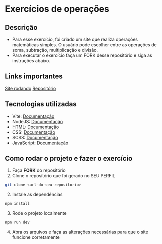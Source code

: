 # Exercícios de operações

## Descrição
- Para esse exercício, foi criado um site que realiza operações matemáticas simples. O usuário pode escolher entre as operações de soma, subtração, multiplicação e divisão.
- Para executar o exercício faça um FORK desse repositório e siga as instruções abaixo.

## Links importantes

[Site rodando](https://exercicio-operacoes.netlify.app/)
[Repositório](https://github.com/sabino-aulas/exercicio-operacoes)

## Tecnologias utilizadas
- Vite: [Documentação](https://vitejs.dev/)
- NodeJS: [Documentação](https://nodejs.org/en/docs/)
- HTML: [Documentação](https://developer.mozilla.org/pt-BR/docs/Web/HTML)
- CSS: [Documentação](https://developer.mozilla.org/pt-BR/docs/Web/CSS)
- SCSS: [Documentação](https://sass-lang.com/documentation)
- JavaScript: [Documentação](https://developer.mozilla.org/pt-BR/docs/Web/JavaScript)

## Como rodar o projeto e fazer o exercício

1. Faça **FORK** do repositório
2. Clone o repositório que foi gerado no SEU PERFIL
```bash
git clone <url-do-seu-repositorio>
```
2. Instale as dependências
```bash
npm install
```
3. Rode o projeto localmente
```bash
npm run dev
```
4. Abra os arquivos e faça as alterações necessárias para que o site funcione corretamente